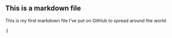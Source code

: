 ## This is a markdown file


This is my first markdown file I've put on GitHub to spread around the world.

:)

